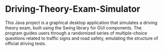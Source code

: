 # Driving-Theory-Exam-Simulator
This Java project is a graphical desktop application that simulates a driving theory exam, built using the Swing library for GUI components.
The program guides users through a randomized series of multiple-choice questions related to traffic signs and road safety, emulating the structure of official driving tests.
